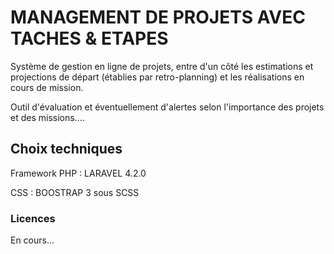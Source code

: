 # MANAGEMENT DE PROJETS AVEC TACHES & ETAPES

Système de gestion en ligne de projets, entre d'un côté les estimations et projections de départ (établies par retro-planning) et les réalisations en cours de mission.

Outil d'évaluation et éventuellement d'alertes selon l'importance des projets et des missions....

## Choix techniques

Framework PHP : LARAVEL 4.2.0

CSS : BOOSTRAP 3 sous SCSS

### Licences

En cours...
